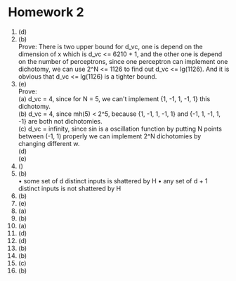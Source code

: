 # Homework 2
1. (d)<br>
2. (b)<br>
   Prove: There is two upper bound for d_vc, one is depend on the dimension of x which is d_vc <= 6210 + 1, and the other one is depend on the number of perceptrons, since one perceptron can implement one dichotomy, we can use 2^N <= 1126 to find out d_vc <= lg(1126). And it is obvious that d_vc <= lg(1126) is a tighter bound.
3. (e)<br>
   Prove:<br>
   (a) d_vc = 4, since for N = 5, we can't implement {1, -1, 1, -1, 1} this dichotomy.<br>
   (b) d_vc = 4, since mh(5) < 2^5, because {1, -1, 1, -1, 1} and {-1, 1, -1, 1, -1} are both not dichotomies.<br>
   (c) d_vc = infinity, since sin is a oscillation function by putting N points between (-1, 1) properly we can implement 2^N dichotomies by changing different w.<br>
   (d) <br>
   (e) <br>
4. ()<br>
5. (b)<br>
   • some set of d distinct inputs is shattered by H
   • any set of d + 1 distinct inputs is not shattered by H
6. (b)<br>
7. (e)<br>
8. (a)<br>
9. (b)<br>
10. (a)<br>
11. (d)<br>
12. (d)<br>
13. (b)<br>
14. (b)<br>
15. (c)<br>
16. (b)<br>
